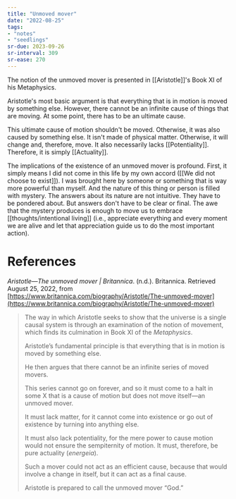 ```yaml
---
title: "Unmoved mover"
date: "2022-08-25"
tags:
- "notes"
- "seedlings"
sr-due: 2023-09-26
sr-interval: 309
sr-ease: 270
---
```


The notion of the unmoved mover is presented in [[Aristotle]]'s Book XI of his Metaphysics. 

Aristotle's most basic argument is that everything that is in motion is moved by something else. However, there cannot be an infinite cause of things that are moving. At some point, there has to be an ultimate cause.

This ultimate cause of motion shouldn't be moved. Otherwise, it was also caused by something else. It isn't made of physical matter. Otherwise, it will change and, therefore, move. It also necessarily lacks [[Potentiality]]. Therefore, it is simply [[Actuality]].

The implications of the existence of an unmoved mover is profound. First, it simply means I did not come in this life by my own accord ([[We did not choose to exist]]). I was brought here by someone or something that is way more powerful than myself. And the nature of this thing or person is filled with mystery. The answers about its nature are not intuitive. They have to be pondered about. But answers don't have to be clear or final. The awe that the mystery produces is enough to move us to embrace [[thoughts/intentional living]] (i.e., appreciate everything and every moment we are alive and let that appreciation guide us to do the most important action).

# References

_Aristotle—The unmoved mover | Britannica_. (n.d.). Britannica. Retrieved August 25, 2022, from [https://www.britannica.com/biography/Aristotle/The-unmoved-mover](https://www.britannica.com/biography/Aristotle/The-unmoved-mover)
>The way in which Aristotle seeks to show that the universe is a single causal system is through an examination of the notion of movement, which finds its culmination in Book XI of the _Metaphysics_.
>
>Aristotle’s fundamental principle is that everything that is in motion is moved by something else.
>
>He then argues that there cannot be an infinite series of moved movers.
>
>This series cannot go on forever, and so it must come to a halt in some X that is a cause of motion but does not move itself—an unmoved mover.
>
>It must lack matter, for it cannot come into existence or go out of existence by turning into anything else.
>
>It must also lack potentiality, for the mere power to cause motion would not ensure the sempiternity of motion. It must, therefore, be pure actuality (_energeia_).
>
>Such a mover could not act as an efficient cause, because that would involve a change in itself, but it can act as a final cause.
>
>Aristotle is prepared to call the unmoved mover “God.”